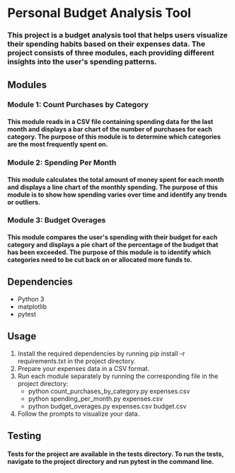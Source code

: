 # Personal Budget Analysis Tool
### This project is a budget analysis tool that helps users visualize their spending habits based on their expenses data. The project consists of three modules, each providing different insights into the user's spending patterns.

## Modules
### Module 1: Count Purchases by Category
#### This module reads in a CSV file containing spending data for the last month and displays a bar chart of the number of purchases for each category. The purpose of this module is to determine which categories are the most frequently spent on.

### Module 2: Spending Per Month
#### This module calculates the total amount of money spent for each month and displays a line chart of the monthly spending. The purpose of this module is to show how spending varies over time and identify any trends or outliers.

### Module 3: Budget Overages
#### This module compares the user's spending with their budget for each category and displays a pie chart of the percentage of the budget that has been exceeded. The purpose of this module is to identify which categories need to be cut back on or allocated more funds to.

## Dependencies
* Python 3
* matplotlib
* pytest

## Usage
1. Install the required dependencies by running pip install -r requirements.txt in the project directory.
2. Prepare your expenses data in a CSV format.
3. Run each module separately by running the corresponding file in the project directory:
    * python count_purchases_by_category.py expenses.csv
    * python spending_per_month.py expenses.csv
    * python budget_overages.py expenses.csv budget.csv
4. Follow the prompts to visualize your data.

## Testing
#### Tests for the project are available in the tests directory. To run the tests, navigate to the project directory and run pytest in the command line.
